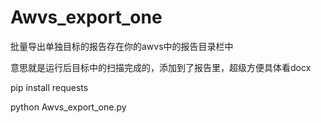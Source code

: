 # Awvs_export_one
批量导出单独目标的报告存在你的awvs中的报告目录栏中

意思就是运行后目标中的扫描完成的，添加到了报告里，超级方便具体看docx


pip install requests


python Awvs_export_one.py

